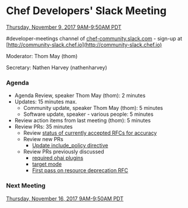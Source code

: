 # Chef Developers' Slack Meeting

[Thursday, November 9, 2017 9AM-9:50AM PDT](http://everytimezone.com/#2017-8-03,240,cn3)

\#developer-meetings channel of [chef-community.slack.com](http://chef-community.slack.com) - sign-up at [http://community-slack.chef.io](http://community-slack.chef.io)

Moderator:  Thom May (thom)

Secretary:  Nathen Harvey (nathenharvey)

### Agenda
* Agenda Review, speaker Thom May (thom): 2 minutes
* Updates: 15 minutes max.
  * Community update, speaker Thom May (thom): 5 minutes
  * Software update, speaker - various people: 5 minutes
* Review action items from last meeting (thom): 5 minutes
* Review PRs:  35 minutes
  * Review [status of currently accepted RFCs for accuracy](https://chef.github.io/chef-rfc/)
  * Review new PRs
    * [Update include\_policy directive](https://github.com/chef/chef-rfc/pull/284)
  * Review PRs previously discussed
    * [required ohai plugins](https://github.com/chef/chef-rfc/pull/277)
    * [target mode](https://github.com/chef/chef-rfc/pull/278)
    * [First pass on resource deprecation RFC](https://github.com/chef/chef-rfc/pull/282)

### Next Meeting

[Thursday, November 16, 2017 9AM-9:50AM PDT](http://everytimezone.com/#2017-4-14,240,cn3)
